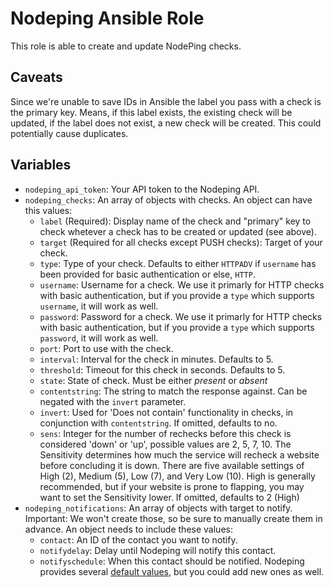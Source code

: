 # Nodeping Ansible Role

This role is able to create and update NodePing checks.

## Caveats

Since we're unable to save IDs in Ansible the label you pass with a check is the primary key. Means, if this label exists, the existing check will be updated, if the label does not exist, a new check will be created. This could potentially cause duplicates.

## Variables

* `nodeping_api_token`: Your API token to the Nodeping API.
* `nodeping_checks`: An array of objects with checks. An object can have this values:
  * `label` (Required): Display name of the check and "primary" key to check whetever a check has to be created or updated (see above).
  * `target` (Required for all checks except PUSH checks): Target of your check.
  * `type`: Type of your check. Defaults to either `HTTPADV` if `username` has been provided for basic authentication or else, `HTTP`.
  * `username`: Username for a check. We use it primarly for HTTP checks with basic authentication, but if you provide a `type` which supports `username`, it will work as well.
  * `password`: Password for a check. We use it primarly for HTTP checks with basic authentication, but if you provide a `type` which supports `password`, it will work as well.
  * `port`: Port to use with the check.
  * `interval`: Interval for the check in minutes. Defaults to 5.
  * `threshold`: Timeout for this check in seconds. Defaults to 5.
  * `state`: State of check. Must be either *present* or *absent*
  * `contentstring`: The string to match the response against. Can be negated with the `invert` parameter.
  * `invert`: Used for 'Does not contain' functionality in checks, in conjunction with `contentstring`. If omitted, defaults to no.
  * `sens`: Integer for the number of rechecks before this check is considered 'down' or 'up', possible values are 2, 5, 7, 10. The Sensitivity determines how much the service will recheck a website before concluding it is down. There are five available settings of High (2), Medium (5), Low (7), and Very Low (10). High is generally recommended, but if your website is prone to flapping, you may want to set the Sensitivity lower. If omitted, defaults to 2 (High)
* `nodeping_notifications`: An array of objects with target to notify. Important: We won't create those, so be sure to manually create them in advance. An object needs to include these values:
  * `contact`: An ID of the contact you want to notify.
  * `notifydelay`: Delay until Nodeping will notify this contact.
  * `notifyschedule`: When this contact should be notified. Nodeping provides several [default values](https://nodeping.com/nodepingnotifications.html#scheduling), but you could add new ones as well.
